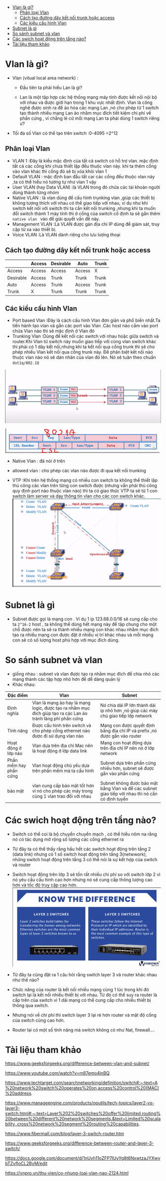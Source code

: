 - [Vlan là gì?](#vlan-là-gì)
  - [Phân loại Vlan](#phân-loại-vlan)
  - [Cách tạo đường dây kết nối trunk hoặc access](#cách-tạo-đường-dây-kết-nối-trunk-hoặc-access)
  - [Các kiểu cấu hình Vlan](#các-kiểu-cấu-hình-vlan)
- [Subnet là gì](#subnet-là-gì)
- [So sánh subnet và vlan](#so-sánh-subnet-và-vlan)
- [Các swich hoạt động trên tầng nào?](#các-swich-hoạt-động-trên-tầng-nào)
- [Tài liệu tham khảo](#tài-liệu-tham-khảo)

# Vlan là gì?
- Vlan (vitual local area network) :
    - Đầu tiên ta phải hiểu Lan là gì?

    - Lan là một tập hợp các hệ thống mạng máy tính được kết nối nội bộ với nhau và được giới hạn trong 1 khu vực nhất định. Vlan là công nghệ được sinh ra để ảo hóa các mạng Lan ,nó cho phép từ 1 switch tạo thành nhiều mạng Lan ảo nhằm mục đích tiết kiệm chi phí về phần cứng , vì chẳng lẽ cứ mỗi mạng Lan ta phải dùng 1 switch riêng ư?

- Tối đa số Vlan có thể tạo trên switch :0-4095 =2^12
## Phân loại Vlan 
- VLAN 1 :Đây là kiểu mặc định của tất cả switch có hỗ trợ vlan. mặc định tất cả các cổng khi chưa thiết lập đều thuộc vlan này. khi ta thêm cổng vào vlan khác thì cổng đó sẽ bị xóa khỏi vlan 1
- Default VLAN : mặc định ban đầu tất car các cổng đều thuộc vlan này ,ta có thể hiểu nó tương tự như vlan 1 vậy
- User VLAN (hay Data VLAN) :là VLAN trong đó chứa các tài khoản người dùng thành từng nhóm
- Native VLAN : là vlan dùng để cấu hình trunking vlan ,giúp các thiết bị không tương thích với nhau có thể giao tiếp với nhau, ví dụ như khi switch kết nối với switch thì ta cần kết nối trunking ,nhưng khi ta muốn đổi switch thành 1 máy tính thì ở cổng của switch cố định ta sẽ gắn thêm `native vlan ` vào để giải quyết vấn đề này.
- Management VLAN :Là VLAN được gán địa chỉ IP dùng để giám sát, truy cập từ xa vào thiết bị.
- Voice VLAN :Là VLAN dành riêng cho lưu lượng thoại

## Cách tạo đường dây kết nối trunk hoặc access
|   |Access|Desirable|Auto|Trunk|
|---|------|---------|----|-----|
|Access|Access|Access|Access|X|
|Desirable|Access|Trunk|Trunk|Trunk|
|Auto|Access|Trunk|Access|Trunk|
|Trunk|X|Trunk|Trunk|Trunk|

## Các kiểu cấu hình Vlan
- Port based Vlan :Đây là cách cấu hình Vlan đơn giản và phổ biến nhất.Ta tiến hành tạo vlan và gắn các port vào Vlan .Các host nào cắm vào port chứa Vlan nào thì sẽ mặc định ở Vlan đó
- Trunking Vlan :Dùng để kết nối các switch với nhau hoặc giữa switch và router.Khi Vlan từ switch này muốn giao tiếp với cùng vlan switch khác thì phải có 1 dây kết nối,nhưng khi ta kết nối qua cổng trunk thì sẽ cho phép nhiều Vlan kết nối qua cổng trunk này. Để phân biệt kết nối nào thuộc vlan nào nó sẽ dán nhãn của vlan đó lên. Nó sẽ tuân theo chuẩn `dot1q/802.1Q`
  
![Alt](/thuctap/anh/Screenshot_38.png)

![Alt](/thuctap/anh/Screenshot_39.png)
   - Native Vlan : đã nói ở trên
   - allowed vlan : cho phép các vlan nào được đi qua kết nối trunking

- VTP :Khi trên hệ thống mạng có nhiều con switch ta không thể thiết lập thủ công các vlan trên từng con switch được (nhưng vẫn phải thủ công quy định port nào thuộc vlan nào) thì ta có giao thức VTP ta sẽ từ 1 con switch làm server và dạy thông tin vlan cho các con switch khác.
![Alt](/thuctap/anh/Screenshot_40.png)
# Subnet là gì
- Subnet được gọi là mạng con . Ví dụ 1 ip 123.68.0.0/16 sẽ cung cấp cho ta `2^16-2` host , ta không thể dùng hết mạng này để tập chung cho một chỗ được nên ta sẽ ra thành nhiều mạng con khác nhau nhằm mục đích tạo ra nhiều mạng con được đặt ở nhiều vị trí khác nhau và mỗi mạng con sẽ có số lượng host phù hợp với mục đích dùng.

# So sánh subnet và vlan
- giống nhau : subnet và vlan được tạo ra nhằm mục đích để chia nhỏ các mạng thành các tập hợp nhỏ hơn để dễ dàng quản lý
- Khác nhau:

|Đặc điểm|Vlan|Subnet|
|--------|----|------|
|Định nghĩa|Vlan là mạng ảo hay là mạng logic, được tạo ra nhằm mục đích giúp tạo ra các Lan ảo tránh lãng phí phần cứng | Nó chia dải IP lớn thành dải ip nhỏ hơn ,nó giúp các máy chủ giao tiếp lớp network|
|Tính năng|Được cấu hình trên switch và cho phép cổng ethernet nào được đi sử dụng vlan nào|Mạng con được quyết định bằng địa chỉ IP và prefix ,nó được gắn vào router|
|Hoạt động ở lớp nào|Vlan dựa trên địa chỉ Mac nên là hoạt động ở lớp data link|Mạng con hoạt động dựa trên địa chỉ IP nên nó ở lớp network|
|Phần mềm hay phần cứng|Vlan hoạt động chủ yếu dựa trên phần mềm mà ta cấu hình|Subnet dựa trên phần cứng nhiều hơn, subnet sẽ được gắn vào phần cứng|
|bảo mật|vlan cung cấp bảo mật tốt hơn vì nó cho phép các máy trong cùng 1 vlan trao đổi với nhau|Subnet không được bảo mật bằng Vlan và để các subnet giao tiếp với nhau thì nó cần có định tuyến|

# Các swich hoạt động trên tầng nào?
- Switch có thể coi là bộ chuyển chuyển mạch , có thể hiểu nôm na rằng nó có tác dụng mở rộng số lượng các cổng ethernet ra
- Từ đây ta có thể thấy rằng hầu hết các switch hoạt động trên tầng 2 (data link) nhưng có 1 số switch hoạt động trên tầng 3(netwwork), những switch hoạt động trên tầng 3 có thể nói là sự kết hợp của switch và router
- Switch hoạt động trên lớp 3 sẽ tốn rất nhiều chi phí so với switch lớp 2 vì nó yêu cầu cấu hình cao hơn nhưng nó sẽ cung cấp thông lượng cao hơn và tốc độ truy cập cao hơn.
![Alt](/thuctap/anh/Screenshot_32.png)


- Từ đây ta cũng đặt ra 1 câu hỏi rằng switch layer 3 và router khác nhau như thế nào?
- Chức năng của router là kết nối nhiều mạng cùng 1 lúc trong khi đó switch lại là kết nối nhiều thiết bị với nhau. Từ đó có thể suy ra router là cấp trên của switch vì 1 dải mạng có thể cung cấp cho nhiều thiết bị thông qua switch.
- Nhưng nói về chi phí thì switch layer 3 lại rẻ hơn router và mật độ cổng của switch cũng cao hơn.
- Router lại có một số tính năng mà switch không có như Nat, firewall....
# Tài liệu tham khảo

https://www.geeksforgeeks.org/difference-between-vlan-and-subnet/

https://www.youtube.com/watch?v=m87emo4inBQ.

https://www.techtarget.com/searchnetworking/definition/switch#:~:text=A%20network%20switch%20operates%20on,access%20control%20(MAC)%20address.

https://www.manageengine.com/products/oputils/tech-topics/layer2-vs-layer3-switch.html#:~:text=Layer%202%20switches%20offer%20limited,routing%20between%20different%20network%20segments.&text=Limited%20scalability.,cross%20network%20segment%20routing%20capabilities.

https://www.fibermall.com/blog/layer-3-switch-router.htm

https://www.geeksforgeeks.org/difference-between-router-and-layer-3-switch/

https://docs.google.com/document/d/1nUvh11oZFP7lUvYg8t6NxwtzaJYXwvbTZvfloCL2ByM/edit

https://vnpro.vn/thu-vien/co-nhung-loai-vlan-nao-2124.html

